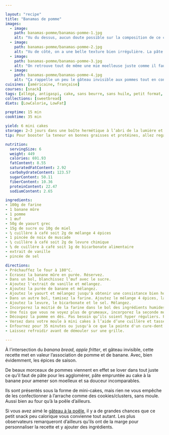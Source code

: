 ```yaml
---

layout: "recipe"
title: "Banamas de pomme"
images:
  - image:
    path: banamas-pomme/banamas-pomme-1.jpg
    alt: "Vu du dessus, aucun doute possible sur la composition de ce cake. C’est un amas de morceaux de pomme."
  - image:
    path: banamas-pomme/banamas-pomme-2.jpg
    alt: "Vu de côté, on a une belle texture bien irrégulière. La pâte ne fait qu’agglomérer les morceau de pomme. Une croûte s’est formée, certes, mais la pâte ne sert que de glue ou presque."
  - image:
    path: banamas-pomme/banamas-pomme-3.jpg
    alt: "On retrouve tout de même une mie moelleuse juste comme il faut, mais elle ne sert que de coussin aux morceaux de pomme bien fondants."
  - image:
    path: banamas-pomme/banamas-pomme-4.jpg
    alt: "Ça rappelle un peu le gâteau invisible aux pommes tout en conservant l’attrait du banana bread."
cuisines: [américaine, française]
courses: [snack]
tags: [allégé, antigaspi, cake, sans beurre, sans huile, petit format, automne, hiver]
collections: [sweetbread]
diets: [LowCalorie, LowFat]

preptime: 15 min
cooktime: 35 min

yield: 6 mini cakes
storage: 2–3 jours dans une boîte hermétique à l’abri de la lumière et de la chaleur. 5 jours au frigo. 2 mois au congélateur.
tip: Pour booster la teneur en bonnes graisses et protéines, allez regarder du côté des noix voire même de leur farine.

nutrition:
  servingSize: 6
  weight: 449
  calories: 691.93
  fatContent: 8.55
  saturatedFatContent: 2.92
  carbohydrateContent: 123.57
  sugarContent: 50.11
  fiberContent: 10.36
  proteinContent: 22.47
  sodiumContent: 2.65

ingredients:
- 100g de farine
- 1 banane mûre
- 1 pomme
- 1 œuf
- 50g de yaourt grec
- 15g de sucre ou 10g de miel
- ¼ cuillère à café soit 2g de mélange 4 épices
- 1 pincée de noix de muscade
- ¼ cuillère à café soit 2g de levure chimique
- ⅛ de cuillère à café soit 1g de bicarbonate alimentaire
- extrait de vanille
- pincée de sel

directions:
- Préchauffez le four à 180°C.
- Écrasez la banane mûre en purée. Réservez.
- Dans un bol, blanchissez l’œuf avec le sucre.
- Ajoutez l'extrait de vanille et mélangez. 
- Ajoutez la purée de banane et mélangez.
- Ajoutez le yaourt et mélangez jusqu'à obtenir une consistance bien homogène.
- Dans un autre bol, tamisez la farine. Ajoutez le mélange 4 épices, la muscade, et mélangez.
- Ajoutez la levure, le bicarbonate et le sel. Mélangez. 
- Incorporez la moitié de la farine dans le bol des ingrédients humides à la maryse. 
- Une fois que vous ne voyez plus de grumeaux, incorporez la seconde moitié.
- Découpez la pomme en dés. Pas besoin qu’ils soient hyper réguliers. Puis incorporez-les à la pâte à l’aide d’une maryse.
- Versez dans votre moule à mini cakes à l’aide d’une cuillère et tassez bien.
- Enfournez pour 35 minutes ou jusqu'à ce que la pointe d'un cure-dent ressorte sèche. 
- Laissez refroidir avant de démouler sur une grille.

---
```


À l’intersection du <i lang="en">banana bread</i>, <i lang="en">apple fritter</i>, et gâteau invisible, cette recette met en valeur l’association de pomme et de banane. Avec, bien évidemment, les épices de saison.

De beaux morceaux de pommes viennent en effet se lover dans tout juste ce qu’il faut de pâte pour les agglomérer, pâte empruntée au cake à la banane pour amener son moelleux et sa douceur incomparables.

Ils sont présentés sous la forme de mini-cakes, mais rien ne vous empêche de les confectionner à l’arrache comme des cookies/clusters, sans moule. Aussi bien au four qu’à la poêle d’ailleurs. 

Si vous avez aimé le [gâteau à la poêle](gateau-poele.html), il y a de grandes chances que ce petit snack peu calorique vous convienne tout autant. Les plus observateurs remarqueront d’ailleurs qu’ils ont de la marge pour personnaliser la recette et y ajouter des ingrédients.